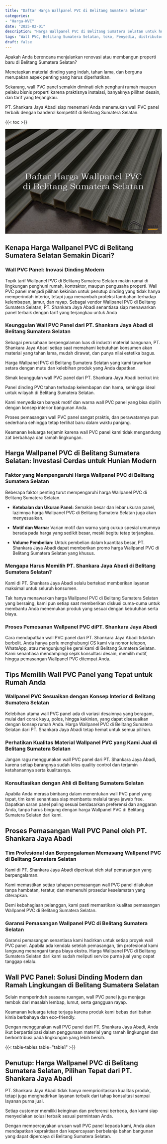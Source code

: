 ```yaml
---
title: "Daftar Harga Wallpanel PVC di Belitang Sumatera Selatan"
categories: 
- "Harga-WVC"
date: "2025-02-01"
description: "Harga Wallpanel PVC di Belitang Sumatera Selatan untuk hunian, office, serta toko. Panel unggulan, beragam motif, variasi warna elegan, dengan jasa penempatan dikerjakan oleh tenaga ahli berpengalaman serta jaminan resmi!|Jasa penjualan Wallpanel PVC di Belitang Sumatera Selatan untuk keperluan hunian, perkantoran, maupun ritel, beserta material terbaik dan instalasi oleh tenaga ahli berpengalaman dan jaminan resmi.|Alternatif Wallpanel PVC di Belitang Sumatera Selatan yang terpercaya bagi tempat tinggal, perkantoran, serta gerai, bersama produk terbaik dan instalasi ditangani oleh teknisi profesional serta jaminan resmi.|Distribusi Wallpanel PVC di Belitang Sumatera Selatan bagi tempat tinggal, office, serta toko, dengan panel terbaik dan penempatan dikerjakan oleh tenaga ahli ahli, lengkap dengan garansi resmi.}"
tags: "Wall PVC, Belitang Sumatera Selatan, toko, Penyedia, distributor"
draft: false
---
```


Apakah Anda berencana menjalankan renovasi atau membangun properti baru di Belitang Sumatera Selatan?

Menetapkan material dinding yang indah, tahan lama, dan berguna merupakan aspek penting yang harus diperhatikan.

Sekarang, wall PVC panel semakin diminati oleh penghuni rumah maupun pelaku bisnis properti karena praktisnya instalasi, banyaknya pilihan desain, dan tarif yang terjangkau.

PT. Shankara Jaya Abadi siap menemani Anda menemukan wall PVC panel terbaik dengan banderol kompetitif di Belitang Sumatera Selatan.

{{< toc >}}

![Daftar Harga Wallpanel PVC di Belitang Sumatera Selatan](/images/Harga-WVC/Daftar-Harga-Wallpanel-PVC-di-Belitang-Sumatera-Selatan.png)


## Kenapa Harga Wallpanel PVC di Belitang Sumatera Selatan Semakin Dicari?

### Wall PVC Panel: Inovasi Dinding Modern

Topik tarif Wallpanel PVC di Belitang Sumatera Selatan makin ramai di lingkungan penghuni rumah, kontraktor, maupun pengusaha properti. Wall PVC panel menjadi pilihan kekinian untuk penutup dinding yang tidak hanya memperindah interior, tetapi juga menambah proteksi tambahan terhadap kelembapan, jamur, dan rayap. Sebagai vendor Wallpanel PVC di Belitang Sumatera Selatan, PT. Shankara Jaya Abadi senantiasa siap menawarkan panel terbaik dengan tarif yang terjangkau untuk Anda

### Keunggulan Wall PVC Panel dari PT. Shankara Jaya Abadi di Belitang Sumatera Selatan

Sebagai perusahaan berpengalaman luas di industri material bangunan, PT. Shankara Jaya Abadi setiap saat memahami kebutuhan konsumen akan material yang tahan lama, mudah dirawat, dan punya nilai estetika bagus.

Harga Wallpanel PVC di Belitang Sumatera Selatan yang kami tawarkan setara dengan mutu dan kelebihan produk yang Anda dapatkan.

Simak keunggulan wall PVC panel dari PT. Shankara Jaya Abadi berikut ini:

Panel dinding PVC tahan terhadap kelembapan dan hama, sehingga ideal untuk wilayah di Belitang Sumatera Selatan.

Kami menyediakan banyak motif dan warna wall PVC panel yang bisa dipilih dengan konsep interior bangunan Anda.

Proses pemasangan wall PVC panel sangat praktis, dan perawatannya pun sederhana sehingga tetap terlihat baru dalam waktu panjang.

Keamanan keluarga terjamin karena wall PVC panel kami tidak mengandung zat berbahaya dan ramah lingkungan.

## Harga Wallpanel PVC di Belitang Sumatera Selatan: Investasi Cerdas untuk Hunian Modern

### Faktor yang Mempengaruhi Harga Wallpanel PVC di Belitang Sumatera Selatan

Beberapa faktor penting turut mempengaruhi harga Wallpanel PVC di Belitang Sumatera Selatan.

- **Ketebalan dan Ukuran Panel:** Semakin besar dan lebar ukuran panel, lazimnya harga Wallpanel PVC di Belitang Sumatera Selatan juga akan menyesuaikan.

- **Motif dan Warna:** Varian motif dan warna yang cukup spesial umumnya berada pada harga yang sedikit besar, meski begitu tetap terjangkau.

- **Volume Pembelian:** Untuk pembelian dalam kuantitas besar, PT. Shankara Jaya Abadi dapat memberikan promo harga Wallpanel PVC di Belitang Sumatera Selatan yang khusus.

### Mengapa Harus Memilih PT. Shankara Jaya Abadi di Belitang Sumatera Selatan?

Kami di PT. Shankara Jaya Abadi selalu bertekad memberikan layanan maksimal untuk seluruh konsumen.

Tak hanya menawarkan harga Wallpanel PVC di Belitang Sumatera Selatan yang bersaing, kami pun setiap saat memberikan diskusi cuma-cuma untuk membantu Anda menemukan produk yang sesuai dengan kebutuhan serta biaya.

### Proses Pemesanan Wallpanel PVC diPT. Shankara Jaya Abadi

Cara mendapatkan wall PVC panel dari PT. Shankara Jaya Abadi tidaklah berbelit. Anda hanya perlu menghubungi CS kami via nomor telepon, WhatsApp, atau mengunjungi ke gerai kami di Belitang Sumatera Selatan. Kami senantiasa mendampingi sejak konsultasi desain, memilih motif, hingga pemasangan Wallpanel PVC ditempat Anda.

## Tips Memilih Wall PVC Panel yang Tepat untuk Rumah Anda

### Wallpanel PVC Sesuaikan dengan Konsep Interior di Belitang Sumatera Selatan

Kelebihan utama wall PVC panel ada di variasi desainnya yang beragam, mulai dari corak kayu, polos, hingga kekinian, yang dapat disesuaikan dengan konsep rumah Anda. Harga Wallpanel PVC di Belitang Sumatera Selatan dari PT. Shankara Jaya Abadi tetap hemat untuk semua pilihan.

### Perhatikan Kualitas Material Wallpanel PVC yang Kami Jual di Belitang Sumatera Selatan

Jangan ragu menggunakan wall PVC panel dari PT. Shankara Jaya Abadi, karena setiap barangnya sudah lolos quality control dan terjamin ketahanannya serta kualitasnya.

### Konsultasikan dengan Ahli di Belitang Sumatera Selatan

Apabila Anda merasa bimbang dalam menentukan wall PVC panel yang tepat, tim kami senantiasa siap membantu melalui tanya jawab free. Dapatkan saran panel paling sesuai berdasarkan preferensi dan anggaran Anda, tanpa harus bingung dengan harga Wallpanel PVC di Belitang Sumatera Selatan dari kami.

## Proses Pemasangan Wall PVC Panel oleh PT. Shankara Jaya Abadi

### Tim Profesional dan Berpengalaman Memasang Wallpanel PVC di Belitang Sumatera Selatan

Kami di PT. Shankara Jaya Abadi diperkuat oleh staf pemasangan yang berpengalaman.

Kami memastikan setiap tahapan pemasangan wall PVC panel dilakukan tanpa hambatan, teratur, dan memenuhi prosedur keselamatan yang diterapkan.

Demi kebahagiaan pelanggan, kami pasti memastikan kualitas pemasangan Wallpanel PVC di Belitang Sumatera Selatan.

### Garansi Pemasangan Wallpanel PVC di Belitang Sumatera Selatan

Garansi pemasangan senantiasa kami hadirkan untuk setiap proyek wall PVC panel. Apabila ada kendala setelah pemasangan, tim profesional kami langsung menangani tanpa biaya ekstra. Harga Wallpanel PVC di Belitang Sumatera Selatan dari kami sudah meliputi service purna jual yang cepat tanggap selalu.

## Wall PVC Panel: Solusi Dinding Modern dan Ramah Lingkungan di Belitang Sumatera Selatan

Selain memperindah suasana ruangan, wall PVC panel juga menjaga tembok dari masalah lembap, lumut, serta gangguan rayap.

Keamanan keluarga tetap terjaga karena produk kami bebas dari bahan kimia berbahaya dan eco-friendly.

Dengan menggunakan wall PVC panel dari PT. Shankara Jaya Abadi, Anda ikut berpartisipasi dalam penggunaan material yang ramah lingkungan dan berkontribusi pada lingkungan yang lebih bersih.

{{< table-tables table="table1" >}}

## Penutup: Harga Wallpanel PVC di Belitang Sumatera Selatan, Pilihan Tepat dari PT. Shankara Jaya Abadi

PT. Shankara Jaya Abadi tidak hanya memprioritaskan kualitas produk, tetapi juga menghadirkan layanan terbaik dari tahap konsultasi sampai layanan purna jual.

Setiap customer memiliki keinginan dan preferensi berbeda, dan kami siap menyediakan solusi terbaik sesuai permintaan Anda.

Dengan mempercayakan urusan wall PVC panel kepada kami, Anda akan mendapatkan kepraktisan dan kepercayaan berbelanja bahan bangunan yang dapat dipercaya di Belitang Sumatera Selatan.